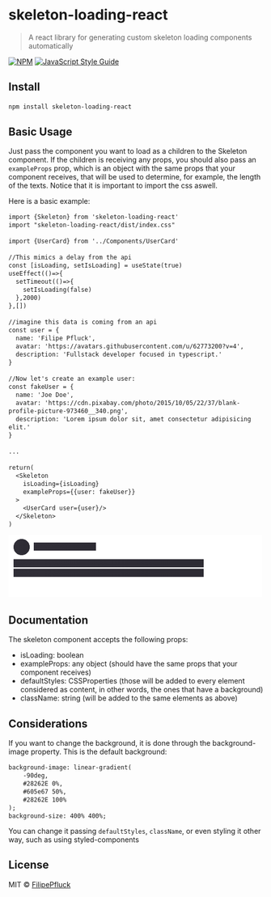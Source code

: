 # skeleton-loading-react

> A react library for generating custom skeleton loading components automatically

[![NPM](https://img.shields.io/npm/v/react-skeleton-loading.svg)](https://www.npmjs.com/package/react-skeleton-loading) [![JavaScript Style Guide](https://img.shields.io/badge/code_style-standard-brightgreen.svg)](https://standardjs.com)

## Install

```bash
npm install skeleton-loading-react
```

## Basic Usage 

Just pass the component you want to load as a children to the Skeleton component. 
If the children is receiving any props, you should also pass an `exampleProps` prop, which is an object with the same props that your component receives, 
that will be used to determine, for example, the length of the texts. Notice that it is important to import the css aswell.

Here is a basic example: 
```
import {Skeleton} from 'skeleton-loading-react'
import "skeleton-loading-react/dist/index.css"

import {UserCard} from '../Components/UserCard'

//This mimics a delay from the api
const [isLoading, setIsLoading] = useState(true)
useEffect(()=>{
  setTimeout(()=>{
    setIsLoading(false)
  },2000)
},[])

//imagine this data is coming from an api
const user = {
  name: 'Filipe Pfluck',
  avatar: 'https://avatars.githubusercontent.com/u/62773200?v=4',
  description: 'Fullstack developer focused in typescript.'
}

//Now let's create an example user:
const fakeUser = {
  name: 'Joe Doe',
  avatar: 'https://cdn.pixabay.com/photo/2015/10/05/22/37/blank-profile-picture-973460__340.png',
  description: 'Lorem ipsum dolor sit, amet consectetur adipisicing elit.'
}

...

return(
  <Skeleton
    isLoading={isLoading}
    exampleProps={{user: fakeUser}}
  >
    <UserCard user={user}/>
  </Skeleton>
)
```

![GIF example](https://github.com/FilipePfluck/react-skeleton-loading/blob/main/skeleton.gif)

## Documentation 

The skeleton component accepts the following props: 
- isLoading: boolean
- exampleProps: any object (should have the same props that your component receives)
- defaultStyles: CSSProperties (those will be added to every element considered as content, in other words, the ones that have a background)
- className: string (will be added to the same elements as above)

## Considerations

If you want to change the background, it is done through the background-image property.
This is the default background: 
```
background-image: linear-gradient(
    -90deg,
    #28262E 0%,
    #605e67 50%,
    #28262E 100%
);
background-size: 400% 400%;
```
You can change it passing `defaultStyles`, `className`, or even styling it other way, such as using styled-components

## License

MIT © [FilipePfluck](https://github.com/FilipePfluck)
